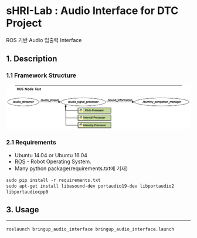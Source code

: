 sHRI-Lab : Audio Interface for DTC Project
===========================================================

ROS 기반 Audio 입출력 Interface

## 1. Description


### 1.1 Framework Structure

![H/W Structure](./assets/images/audio_interface.png)

### 2.1 Requirements

-	Ubuntu 14.04 or Ubuntu 16.04
-	[ROS](http://wiki.ros.org/) - Robot Operating System.
-	Many python package(requirements.txt에 기재)
```
sudo pip install -r requirements.txt
sudo apt-get install libasound-dev portaudio19-dev libportaudio2 libportaudiocpp0
```

## 3. Usage
--------

```
roslaunch bringup_audio_interface bringup_audio_interface.launch
```
